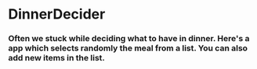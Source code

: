 # DinnerDecider
### Often we stuck while deciding what to have in dinner. Here's a app which selects randomly the meal from a list. You can also add new items in the list.
